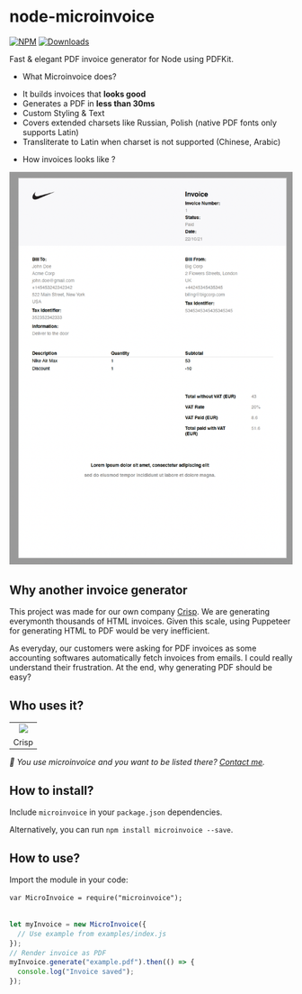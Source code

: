 # node-microinvoice

[![NPM](https://img.shields.io/npm/v/microinvoice.svg)](https://www.npmjs.com/package/microinvoice) [![Downloads](https://img.shields.io/npm/dt/microinvoice.svg)](https://www.npmjs.com/package/microinvoice) 

Fast & elegant PDF invoice generator for Node using PDFKit.

* What Microinvoice does?

- It builds invoices that **looks good**
- Generates a PDF in **less than 30ms**
- Custom Styling & Text
- Covers extended charsets like Russian, Polish (native PDF fonts only supports Latin)
- Transliterate to Latin when charset is not supported (Chinese, Arabic)

* How invoices looks like ?

![Example](/examples/example.png?raw=true "Invoice generated using Microinvoice")

## Why another invoice generator

This project was made for our own company [Crisp](https:/crisp.chat/). We are generating everymonth thousands of HTML invoices. Given this scale, using Puppeteer for generating HTML to PDF would be very inefficient.

As everyday, our customers were asking for PDF invoices as some accounting softwares automatically fetch invoices from emails. I could really understand their frustration. At the end, why generating PDF should be easy?

## Who uses it?

<table>
<tr>
<td align="center"><a href="https://crisp.chat/"><img src="https://crisp.chat/favicon.png" width="64" /></a></td>
</tr>
<tr>
<td align="center">Crisp</td>
</tr>
</table>

_👋 You use microinvoice and you want to be listed there? [Contact me](https://jamin.me/)._

## How to install?

Include `microinvoice` in your `package.json` dependencies.

Alternatively, you can run `npm install microinvoice --save`.

## How to use?

Import the module in your code:

`var MicroInvoice = require("microinvoice");`

```javascript

let myInvoice = new MicroInvoice({
  // Use example from examples/index.js
});
// Render invoice as PDF
myInvoice.generate("example.pdf").then(() => {
  console.log("Invoice saved");
});

```
